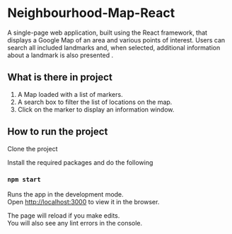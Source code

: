 # Neighbourhood-Map-React
A single-page web application, built using the React framework, that displays a Google Map of an area and various points of interest. Users can search all included landmarks and, when selected, additional information about a landmark is also presented .


## What is there in project

1. A Map loaded with a list of markers.
2. A search box to filter the list of locations on the map.
3. Click on the marker to display an information window.

## How to run the project

Clone the project 

Install the required packages and do the following

### `npm start`

Runs the app in the development mode.<br>
Open [http://localhost:3000](http://localhost:3000) to view it in the browser.

The page will reload if you make edits.<br>
You will also see any lint errors in the console.

